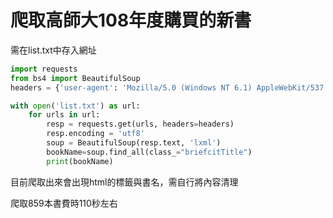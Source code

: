 # **爬取高師大108年度購買的新書**

需在list.txt中存入網址

```python
import requests
from bs4 import BeautifulSoup
headers = {'user-agent': 'Mozilla/5.0 (Windows NT 6.1) AppleWebKit/537.36 (KHTML, like Gecko) Chrome/52.0.2743.116 Safari/537.36'}

with open('list.txt') as url:
	for urls in url:
		resp = requests.get(urls, headers=headers) 
		resp.encoding = 'utf8'
		soup = BeautifulSoup(resp.text, 'lxml')
		bookName=soup.find_all(class_="briefcitTitle")
		print(bookName)
```

目前爬取出來會出現html的標籤與書名，需自行將內容清理

爬取859本書費時110秒左右